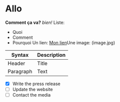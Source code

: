 
# Allo

**Comment ça va?** *bien!* Liste:

- Quoi
- Comment
- Pourquoi
Un lien: [Mon lien](https://www.example.com)Une image: (image.jpg)

| Syntax | Description |
| ----------- | ----------- |
| Header | Title |
| Paragraph | Text |
- [x] Write the press release
- [ ] Update the website
- [ ] Contact the media
